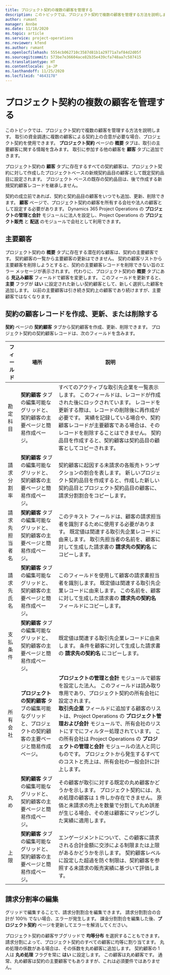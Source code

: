 ```yaml
---
title: プロジェクト契約の複数の顧客を管理する
description: このトピックでは、プロジェクト契約で複数の顧客を管理する方法を説明します。
author: rumant
manager: Annbe
ms.date: 11/18/2020
ms.topic: article
ms.service: project-operations
ms.reviewer: kfend
ms.author: rumant
ms.openlocfilehash: 5554cb062710c3587d81b1a29771a7af84d2d05f
ms.sourcegitcommit: 573be7e36604ace82b35e439cfa748aa7c587415
ms.translationtype: HT
ms.contentlocale: ja-JP
ms.lasthandoff: 11/25/2020
ms.locfileid: "4643178"
---
```

# <a name="manage-multiple-customers-on-project-contracts"></a>プロジェクト契約の複数の顧客を管理する

このトピックでは、プロジェクト契約で複数の顧客を管理する方法を説明します。 取引の資金調達に複数の顧客による契約上の合意が必要な場合、プロジェクト契約を使用できます。 **プロジェクト契約** ページの **概要** タブは、取引の主要顧客に関する情報を含みます。 取引に参加する他の顧客を **顧客** タブに追加できます。

プロジェクト契約の **顧客** タブに存在するすべての契約顧客は、プロジェクト契約に対して作成したプロジェクトベースの新規契約品目の顧客として既定契約品目に設定されます。 プロジェクト ベースの既存の契約品目は、後で作成する新規契約顧客レコードを継承しません。

契約の成立前であれば、契約と契約品目の顧客をいつでも追加、更新、削除できます。 **顧客** ページで、プロジェクト契約の顧客を所有する会社や法人の顧客として設定する必要があります。 Dynamics 365 Project Operations の **プロジェクトの管理と会計** モジュールに法人を設定し、Project Operations の **プロジェクト販売** と **配送** のモジュールで会社として利用できます。

## <a name="primary-customers"></a>主要顧客

プロジェクト契約の **概要** タブに存在する潜在的な顧客は、契約の主要顧客です。 契約顧客の一覧から主要顧客の更新はできません。 契約の顧客リストから主要顧客を削除しようとすると、契約の主要顧客レコードを削除できない旨のエラー メッセージが表示されます。 代わりに、プロジェクト契約の **概要** タブにある **見込み顧客** フィールドで顧客を変更します。 このフィールドを更新すると、**主要** フラグが **はい** に設定された新しい契約顧客として、新しく選択した顧客を追加します。 以前の主要顧客は引き続き契約上の顧客であり続けますが、主要顧客ではなくなります。

## <a name="create-update-or-delete-a-contract-customer-record"></a>契約の顧客レコードを作成、更新、または削除する

**契約** ページの **契約顧客** タブから契約顧客を作成、更新、削除できます。 プロジェクト契約の契約顧客レコードは、次のフィールドを含みます。

| **フィールド** | **場所** | **説明** | 
| --- | --- | --- | 
| 勘定科目 | **契約顧客** タブの編集可能なグリッドと、契約顧客の主要ページと簡易作成ページ。 | すべてのアクティブな取引先企業を一覧表示します。 このフィールドは、レコードが作成された後にロックされています。 レコードを更新する際は、レコードの削除後に再作成が必要です。 実績を記録している場合や、契約顧客レコードが主要顧客である場合は、そのレコードを削除することはできません。 契約品目を作成すると、契約顧客は契約品目の顧客としてコピーされます。 |
| 請求分割率 | **契約顧客** タブの編集可能なグリッドと、契約顧客の主要ページと簡易作成ページ。 | 契約顧客に起因する未請求の各販売トランザクションの割合を表します。 新しいプロジェクト契約品目を作成すると、作成した新しい契約品目とプロジェクト契約品目の顧客に、請求分割割合をコピーします。 |
| 請求先担当者名 | **契約顧客** タブの編集可能なグリッドと、契約顧客の主要ページと簡易作成ページ。 | このテキスト フィールドは、顧客の請求担当者を識別するために使用する必要があります。 既定値は関連する取引先企業レコードに由来します。 取引先担当者の名前を、顧客に対して生成した請求書の **請求先の契約名** にコピーします。 |
| 請求先氏名 | **契約顧客** タブの編集可能なグリッドと、契約顧客の主要ページと簡易作成ページ。 | このフィールドを使用して顧客の請求書担当者を識別します。 既定値は関連する取引先企業レコードに由来します。 この名前を、顧客に対して生成した請求書の **請求先の契約名** フィールドにコピーします。 |
| 支払条件 | **契約顧客** タブの編集可能なグリッドと、契約顧客の主要ページと簡易作成ページ。 | 既定値は関連する取引先企業レコードに由来します。 条件を顧客に対して生成した請求書の **請求先の契約名** にコピーします。 |
| 所有会社 | **プロジェクトの契約顧客** タブの編集可能なグリッドと、プロジェクトの契約顧客の主要ページと簡易作成ページ。 | **プロジェクトの管理と会計** モジュールで顧客を設定した法人。 このフィールドは読み取り専用であり、プロジェクト契約の所有会社に設定されます。</br>**取引先企業** フィールドに追加する顧客のリストは、Project Operations の **プロジェクト管理および会計** モジュールで、所有会社のリストにすでにフィルター処理されています。 この所有会社は Project Operations の **プロジェクトの管理と会計** モジュールの法人と同じものです。 プロジェクトから発生するすべてのコストと売上は、所有会社の一般会計に計上します。 |
| 丸め | **契約顧客** タブの編集可能なグリッドと、契約顧客の主要ページと簡易作成ページ。 | その顧客が取引に対する既定の丸め顧客かどうかを示します。 プロジェクト契約には、丸め処理の顧客は 1 件しか存在できません。 原価と未請求の売上を数量で分割して丸め誤差が生じる場合、その差は顧客にマッピングした実績に適用します。 |
| 上限 | **契約顧客** タブの編集可能なグリッドと、契約顧客の主要ページと簡易作成ページ。 | エンゲージメントについて、この顧客に請求される合計金額に交渉による制限または上限があるかどうかを示します。 契約顧客レベルに設定した超過を防ぐ制限は、契約顧客を参照する未請求の販売実績に基づいて評価します。 |

## <a name="edit-billing-split-percentages"></a>請求分割率の編集

グリッドで編集することで、請求分割割合を編集できます。 請求分割割合の合計が 100％ でない場合、エラーが発生します。 課金分割割合を編集した後、**プロジェクト契約** ページを更新してエラーを解消してください。

プロジェクト契約の顧客サブグリッドで **均等分布** を選択することもできます。 請求分割によって、プロジェクト契約のすべての顧客に均等に割り当てます。 丸め処理の係数がある場合は、その係数を丸め顧客に追加します。 契約顧客の 1 人は **丸め処理** フラグを常に **はい** に設定します。 この顧客は丸め顧客です。 通常、丸め顧客は契約の主要顧客でもありますが、これは必須要件ではありません。
